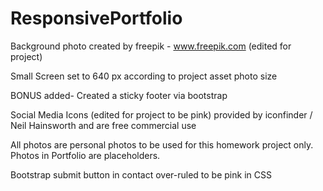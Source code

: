 # ResponsivePortfolio

Background photo created by freepik - www.freepik.com
(edited for project)

Small Screen set to 640 px according to project asset photo size

BONUS added- Created a sticky footer via bootstrap

Social Media Icons (edited for project to be pink) provided by iconfinder / Neil Hainsworth and are free commercial use

All photos are personal photos to be used for this homework project only. Photos in Portfolio are placeholders.

Bootstrap submit button in contact over-ruled to be pink in CSS